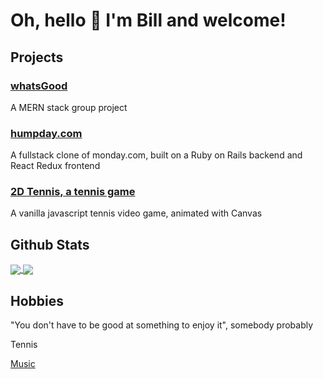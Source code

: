 # Oh, hello 👋 I'm Bill and welcome!

## Projects
### [whatsGood](https://whats-good-now.herokuapp.com/#/)
A MERN stack group project

### [humpday.com](https://humpday.herokuapp.com/#/)
A fullstack clone of monday.com, built on a Ruby on Rails backend and React Redux frontend

### [2D Tennis, a tennis game](https://ywbk.github.io/tennis_game/)
A vanilla javascript tennis video game, animated with Canvas

## Github Stats

<a href="https://github.com/ywbk/github-readme-stats">
  <img align="center" src="https://github-readme-stats.vercel.app/api?username=ywbk&theme=dracula&show_icons=true&count_private=true" />
</a>
<a href="https://github.com/ywbk/github-readme-stats">
  <img align="center" src="https://github-readme-stats.vercel.app/api/top-langs/?username=ywbk&theme=dracula&layout=compact" />
</a>

## Hobbies
"You don't have to be good at something to enjoy it", somebody probably

Tennis

[Music](https://soundcloud.com/ywbk)

<!--
**YWBK/YWBK** is a ✨ _special_ ✨ repository because its `README.md` (this file) appears on your GitHub profile.

Here are some ideas to get you started:

- 🔭 I’m currently working on ...
- 🌱 I’m currently learning ...
- 👯 I’m looking to collaborate on ...
- 🤔 I’m looking for help with ...
- 💬 Ask me about ...
- 📫 How to reach me: ...
- 😄 Pronouns: ...
- ⚡ Fun fact: ...
-->
